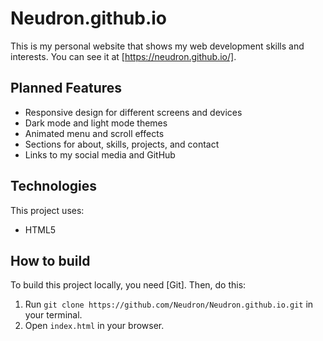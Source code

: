 # Neudron.github.io

This is my personal website that shows my web development skills and interests. You can see it at [https://neudron.github.io/].

## Planned Features

- Responsive design for different screens and devices
- Dark mode and light mode themes
- Animated menu and scroll effects
- Sections for about, skills, projects, and contact
- Links to my social media and GitHub

## Technologies

This project uses:

- HTML5

## How to build

To build this project locally, you need [Git]. Then, do this:

1. Run `git clone https://github.com/Neudron/Neudron.github.io.git` in your terminal.
2. Open `index.html` in your browser.


